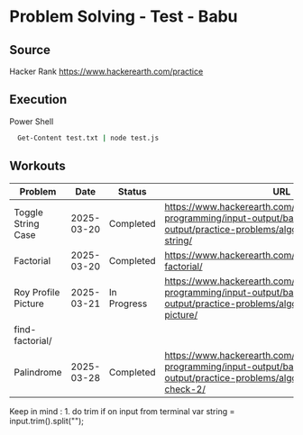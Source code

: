 # Problem Solving - Test - Babu

## Source

Hacker Rank
https://www.hackerearth.com/practice

## Execution

Power Shell

```bash
  Get-Content test.txt | node test.js
```
## Workouts

| Problem       | Date       | Status     | URL                        |
| ------------- | ---------- | ---------- | -------------------------- |
| Toggle String Case      | 2025-03-20 | Completed  | https://www.hackerearth.com/practice/basic-programming/input-output/basics-of-input-output/practice-problems/algorithm/modify-the-string/ |
| Factorial        | 2025-03-20 | Completed    | https://www.hackerearth.com/problem/algorithm/find-factorial/ |
| Roy Profile Picture        | 2025-03-21 | In Progress    | https://www.hackerearth.com/practice/basic-programming/input-output/basics-of-input-output/practice-problems/algorithm/roy-and-profile-picture/ |
find-factorial/ |
| Palindrome | 2025-03-28 | Completed    | https://www.hackerearth.com/practice/basic-programming/input-output/basics-of-input-output/practice-problems/algorithm/palindrome-check-2/ |


Keep in mind : 
1. 
do trim if on input from terminal 
var string = input.trim().split("");